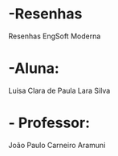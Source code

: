 # -Resenhas
Resenhas EngSoft Moderna

# -Aluna:
Luisa Clara de Paula Lara Silva

# - Professor: 
João Paulo Carneiro Aramuni

